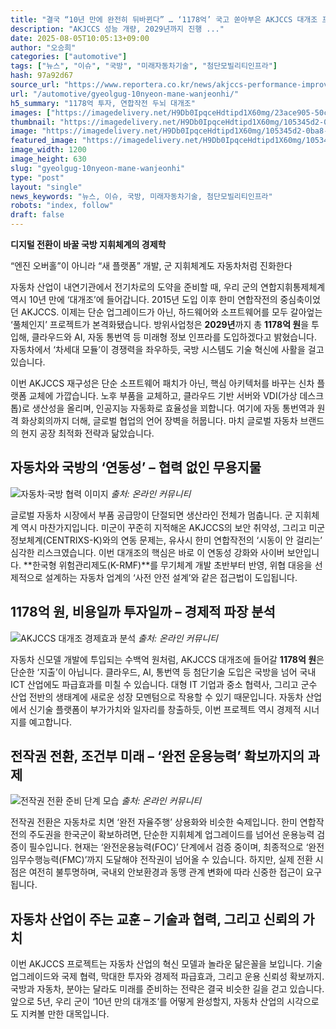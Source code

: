 ```yaml
---
title: "결국 “10년 만에 완전히 뒤바뀐다” … ‘1178억’ 국고 쏟아부은 AKJCCS 대개조 프로젝트"
description: "AKJCCS 성능 개량, 2029년까지 진행 ..."
date: 2025-08-05T10:05:13+09:00
author: "오승희"
categories: ["automotive"]
tags: ["뉴스", "이슈", "국방", "미래자동차기술", "첨단모빌리티인프라"]
hash: 97a92d67
source_url: "https://www.reportera.co.kr/news/akjccs-performance-improvement/"
url: "/automotive/gyeolgug-10nyeon-mane-wanjeonhi/"
h5_summary: "1178억 투자, 연합작전 두뇌 대개조"
images: ["https://imagedelivery.net/H9Db0IpqceHdtipd1X60mg/23ace905-50ce-452f-0d65-70488fbaa000/public", "https://imagedelivery.net/H9Db0IpqceHdtipd1X60mg/2c2476b1-3570-46ce-9adb-644b085c2400/public", "https://imagedelivery.net/H9Db0IpqceHdtipd1X60mg/105345d2-0ba8-4173-a2a8-f73cb7ffd700/public", "https://imagedelivery.net/H9Db0IpqceHdtipd1X60mg/379c73cc-d12b-43c7-e5f0-1aeb75337900/public"]
thumbnail: "https://imagedelivery.net/H9Db0IpqceHdtipd1X60mg/105345d2-0ba8-4173-a2a8-f73cb7ffd700/public"
image: "https://imagedelivery.net/H9Db0IpqceHdtipd1X60mg/105345d2-0ba8-4173-a2a8-f73cb7ffd700/public"
featured_image: "https://imagedelivery.net/H9Db0IpqceHdtipd1X60mg/105345d2-0ba8-4173-a2a8-f73cb7ffd700/public"
image_width: 1200
image_height: 630
slug: "gyeolgug-10nyeon-mane-wanjeonhi"
type: "post"
layout: "single"
news_keywords: "뉴스, 이슈, 국방, 미래자동차기술, 첨단모빌리티인프라"
robots: "index, follow"
draft: false
---
```


**디지털 전환이 바꿀 국방 지휘체계의 경제학**

“엔진 오버홀”이 아니라 “새 플랫폼” 개발, 군 지휘체계도 자동차처럼 진화한다

자동차 산업이 내연기관에서 전기차로의 도약을 준비할 때, 우리 군의 연합지휘통제체계 역시 10년 만에 ‘대개조’에 들어갑니다. 2015년 도입 이후 한미 연합작전의 중심축이었던 AKJCCS. 이제는 단순 업그레이드가 아닌, 하드웨어와 소프트웨어를 모두 갈아엎는 ‘풀체인지’ 프로젝트가 본격화됐습니다. 방위사업청은 **2029년**까지 총 **1178억 원**을 투입해, 클라우드와 AI, 자동 통번역 등 미래형 정보 인프라를 도입하겠다고 밝혔습니다. 자동차에서 ‘차세대 모듈’이 경쟁력을 좌우하듯, 국방 시스템도 기술 혁신에 사활을 걸고 있습니다.

이번 AKJCCS 재구성은 단순 소프트웨어 패치가 아닌, 핵심 아키텍처를 바꾸는 신차 플랫폼 교체에 가깝습니다. 노후 부품을 교체하고, 클라우드 기반 서버와 VDI(가상 데스크톱)로 생산성을 올리며, 인공지능 자동화로 효율성을 꾀합니다. 여기에 자동 통번역과 원격 화상회의까지 더해, 글로벌 협업의 언어 장벽을 허뭅니다. 마치 글로벌 자동차 브랜드의 현지 공장 최적화 전략과 닮았습니다.

## 자동차와 국방의 ‘연동성’ – 협력 없인 무용지물

![자동차·국방 협력 이미지](https://imagedelivery.net/H9Db0IpqceHdtipd1X60mg/23ace905-50ce-452f-0d65-70488fbaa000/public)
*출처: 온라인 커뮤니티*


글로벌 자동차 시장에서 부품 공급망이 단절되면 생산라인 전체가 멈춥니다. 군 지휘체계 역시 마찬가지입니다. 미군이 꾸준히 지적해온 AKJCCS의 보안 취약성, 그리고 미군 정보체계(CENTRIXS-K)와의 연동 문제는, 유사시 한미 연합작전의 ‘시동이 안 걸리는’ 심각한 리스크였습니다. 이번 대개조의 핵심은 바로 이 연동성 강화와 사이버 보안입니다. **한국형 위험관리제도(K-RMF)**를 무기체계 개발 초반부터 반영, 위협 대응을 선제적으로 설계하는 자동차 업계의 ‘사전 안전 설계’와 같은 접근법이 도입됩니다.

## 1178억 원, 비용일까 투자일까 – 경제적 파장 분석

![AKJCCS 대개조 경제효과 분석](https://imagedelivery.net/H9Db0IpqceHdtipd1X60mg/2c2476b1-3570-46ce-9adb-644b085c2400/public)
*출처: 온라인 커뮤니티*


자동차 신모델 개발에 투입되는 수백억 원처럼, AKJCCS 대개조에 들어갈 **1178억 원**은 단순한 ‘지출’이 아닙니다. 클라우드, AI, 통번역 등 첨단기술 도입은 국방을 넘어 국내 ICT 산업에도 파급효과를 미칠 수 있습니다. 대형 IT 기업과 중소 협력사, 그리고 군수 산업 전반의 생태계에 새로운 성장 모멘텀으로 작용할 수 있기 때문입니다. 자동차 산업에서 신기술 플랫폼이 부가가치와 일자리를 창출하듯, 이번 프로젝트 역시 경제적 시너지를 예고합니다.

## 전작권 전환, 조건부 미래 – ‘완전 운용능력’ 확보까지의 과제

![전작권 전환 준비 단계 모습](https://imagedelivery.net/H9Db0IpqceHdtipd1X60mg/379c73cc-d12b-43c7-e5f0-1aeb75337900/public)
*출처: 온라인 커뮤니티*


전작권 전환은 자동차로 치면 ‘완전 자율주행’ 상용화와 비슷한 숙제입니다. 한미 연합작전의 주도권을 한국군이 확보하려면, 단순한 지휘체계 업그레이드를 넘어선 운용능력 검증이 필수입니다. 현재는 ‘완전운용능력(FOC)’ 단계에서 검증 중이며, 최종적으로 ‘완전임무수행능력(FMC)’까지 도달해야 전작권이 넘어올 수 있습니다. 하지만, 실제 전환 시점은 여전히 불투명하며, 국내외 안보환경과 동맹 관계 변화에 따라 신중한 접근이 요구됩니다.

## 자동차 산업이 주는 교훈 – 기술과 협력, 그리고 신뢰의 가치

이번 AKJCCS 프로젝트는 자동차 산업의 혁신 모델과 놀라운 닮은꼴을 보입니다. 기술 업그레이드와 국제 협력, 막대한 투자와 경제적 파급효과, 그리고 운용 신뢰성 확보까지. 국방과 자동차, 분야는 달라도 미래를 준비하는 전략은 결국 비슷한 길을 걷고 있습니다. 앞으로 5년, 우리 군이 ‘10년 만의 대개조’를 어떻게 완성할지, 자동차 산업의 시각으로도 지켜볼 만한 대목입니다.
